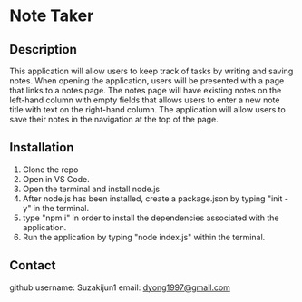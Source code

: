# Note Taker

## Description

This application will allow users to keep track of tasks by writing and saving notes. When opening the application, users will be presented with a page that links to a notes page. The notes page will have existing notes on the left-hand column with empty fields that allows users to enter a new note title with text on the right-hand column. The application will allow users to save their notes in the navigation at the top of the page.

## Installation

1. Clone the repo
2. Open in VS Code.
3. Open the terminal and install node.js
4. After node.js has been installed, create a package.json by typing "init -y" in the terminal.
5. type "npm i" in order to install the dependencies associated with the application.
6. Run the application by typing "node index.js" within the terminal.

## Contact

github username: Suzakijun1
email: dyong1997@gmail.com
